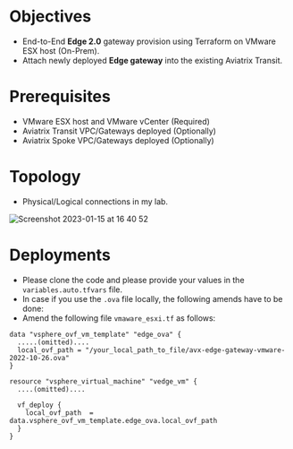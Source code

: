 # Objectives

- End-to-End **Edge 2.0** gateway provision using Terraform on VMware ESX host (On-Prem). 
- Attach newly deployed **Edge gateway** into the existing Aviatrix Transit.

# Prerequisites

- VMware ESX host and VMware vCenter (Required)
- Aviatrix Transit VPC/Gateways deployed (Optionally)
- Aviatrix Spoke VPC/Gateways deployed (Optionally)

# Topology

- Physical/Logical connections in my lab. 

![Screenshot 2023-01-15 at 16 40 52](https://user-images.githubusercontent.com/102957943/212554017-883aa631-40ac-4ac4-87b7-2b96dad4f4f0.png)

# Deployments

- Please clone the code and please provide your values in the `variables.auto.tfvars` file. 
- In case if you use the `.ova` file locally, the following amends have to be done:
 - Amend the following file `vmaware_esxi.tf` as follows: 

```hcl
data "vsphere_ovf_vm_template" "edge_ova" { 
  .....(omitted)....
  local_ovf_path = "/your_local_path_to_file/avx-edge-gateway-vmware-2022-10-26.ova"
}

resource "vsphere_virtual_machine" "vedge_vm" {
  ....(omitted)....
  
  vf_deploy {
    local_ovf_path  = data.vsphere_ovf_vm_template.edge_ova.local_ovf_path
  }
}
```
